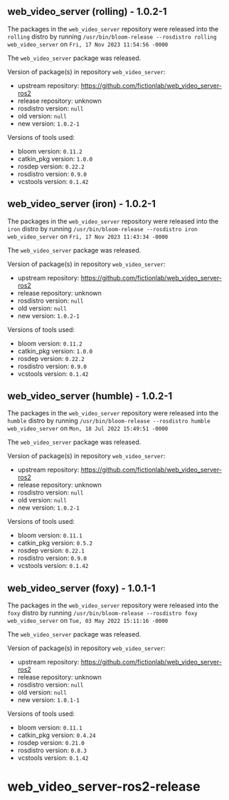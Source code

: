 ## web_video_server (rolling) - 1.0.2-1

The packages in the `web_video_server` repository were released into the `rolling` distro by running `/usr/bin/bloom-release --rosdistro rolling web_video_server` on `Fri, 17 Nov 2023 11:54:56 -0000`

The `web_video_server` package was released.

Version of package(s) in repository `web_video_server`:

- upstream repository: https://github.com/fictionlab/web_video_server-ros2
- release repository: unknown
- rosdistro version: `null`
- old version: `null`
- new version: `1.0.2-1`

Versions of tools used:

- bloom version: `0.11.2`
- catkin_pkg version: `1.0.0`
- rosdep version: `0.22.2`
- rosdistro version: `0.9.0`
- vcstools version: `0.1.42`


## web_video_server (iron) - 1.0.2-1

The packages in the `web_video_server` repository were released into the `iron` distro by running `/usr/bin/bloom-release --rosdistro iron web_video_server` on `Fri, 17 Nov 2023 11:43:34 -0000`

The `web_video_server` package was released.

Version of package(s) in repository `web_video_server`:

- upstream repository: https://github.com/fictionlab/web_video_server-ros2
- release repository: unknown
- rosdistro version: `null`
- old version: `null`
- new version: `1.0.2-1`

Versions of tools used:

- bloom version: `0.11.2`
- catkin_pkg version: `1.0.0`
- rosdep version: `0.22.2`
- rosdistro version: `0.9.0`
- vcstools version: `0.1.42`


## web_video_server (humble) - 1.0.2-1

The packages in the `web_video_server` repository were released into the `humble` distro by running `/usr/bin/bloom-release --rosdistro humble web_video_server` on `Mon, 18 Jul 2022 15:49:51 -0000`

The `web_video_server` package was released.

Version of package(s) in repository `web_video_server`:

- upstream repository: https://github.com/fictionlab/web_video_server-ros2
- release repository: unknown
- rosdistro version: `null`
- old version: `null`
- new version: `1.0.2-1`

Versions of tools used:

- bloom version: `0.11.1`
- catkin_pkg version: `0.5.2`
- rosdep version: `0.22.1`
- rosdistro version: `0.9.0`
- vcstools version: `0.1.42`


## web_video_server (foxy) - 1.0.1-1

The packages in the `web_video_server` repository were released into the `foxy` distro by running `/usr/bin/bloom-release --rosdistro foxy web_video_server` on `Tue, 03 May 2022 15:11:16 -0000`

The `web_video_server` package was released.

Version of package(s) in repository `web_video_server`:

- upstream repository: https://github.com/fictionlab/web_video_server-ros2
- release repository: unknown
- rosdistro version: `null`
- old version: `null`
- new version: `1.0.1-1`

Versions of tools used:

- bloom version: `0.11.1`
- catkin_pkg version: `0.4.24`
- rosdep version: `0.21.0`
- rosdistro version: `0.8.3`
- vcstools version: `0.1.42`


# web_video_server-ros2-release